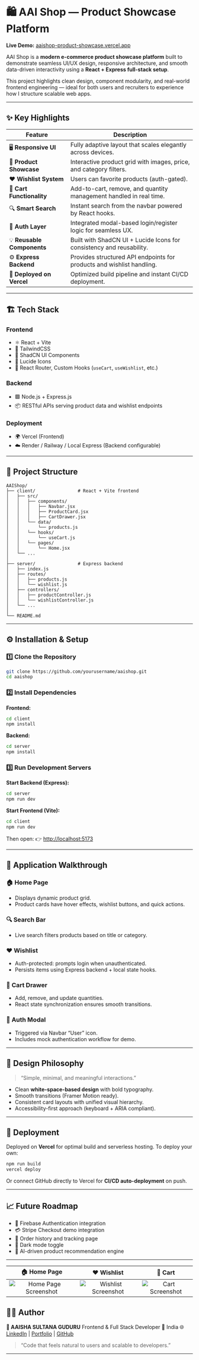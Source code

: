 
# 🛍️ AAI Shop — Product Showcase Platform

**Live Demo:** [aaishop-product-showcase.vercel.app](https://aaishop-product-showcase.vercel.app/)

AAI Shop is a **modern e-commerce product showcase platform** built to demonstrate seamless UI/UX design, responsive architecture, and smooth data-driven interactivity using a **React + Express full-stack setup**.

This project highlights clean design, component modularity, and real-world frontend engineering — ideal for both users and recruiters to experience how I structure scalable web apps.

---

## ✨ Key Highlights

| Feature                    | Description                                                           |
| -------------------------- | --------------------------------------------------------------------- |
| 🖥️ **Responsive UI**      | Fully adaptive layout that scales elegantly across devices.           |
| 🛒 **Product Showcase**    | Interactive product grid with images, price, and category filters.    |
| ❤️ **Wishlist System**     | Users can favorite products (auth-gated).                             |
| 🧾 **Cart Functionality**  | Add-to-cart, remove, and quantity management handled in real time.    |
| 🔍 **Smart Search**        | Instant search from the navbar powered by React hooks.                |
| 👤 **Auth Layer**          | Integrated modal-based login/register logic for seamless UX.          |
| 💡 **Reusable Components** | Built with ShadCN UI + Lucide Icons for consistency and reusability.  |
| ⚙️ **Express Backend**     | Provides structured API endpoints for products and wishlist handling. |
| 🚀 **Deployed on Vercel**  | Optimized build pipeline and instant CI/CD deployment.                |

---

## 🏗️ Tech Stack

### **Frontend**

* ⚛️ React + Vite
* 💨 TailwindCSS
* 🧩 ShadCN UI Components
* 🔔 Lucide Icons
* 🧠 React Router, Custom Hooks (`useCart`, `useWishlist`, etc.)

### **Backend**

* 🟩 Node.js + Express.js
* 📦 RESTful APIs serving product data and wishlist endpoints

### **Deployment**

* 🌍 Vercel (Frontend)
* ☁️ Render / Railway / Local Express (Backend configurable)

---

## 📁 Project Structure

```
AAIShop/
├── client/                # React + Vite frontend
│   ├── src/
│   │   ├── components/
│   │   │   ├── Navbar.jsx
│   │   │   ├── ProductCard.jsx
│   │   │   ├── CartDrawer.jsx
│   │   └── data/
│   │       └── products.js
│   │   └── hooks/
│   │       └── useCart.js
│   │   └── pages/
│   │       └── Home.jsx
│   └── ...
│
├── server/                # Express backend
│   ├── index.js
│   ├── routes/
│   │   ├── products.js
│   │   └── wishlist.js
│   ├── controllers/
│   │   ├── productController.js
│   │   └── wishlistController.js
│   └── ...
│
└── README.md
```

---

## ⚙️ Installation & Setup

### 1️⃣ Clone the Repository

```bash
git clone https://github.com/yourusername/aaishop.git
cd aaishop
```

### 2️⃣ Install Dependencies

**Frontend:**

```bash
cd client
npm install
```

**Backend:**

```bash
cd server
npm install
```

### 3️⃣ Run Development Servers

**Start Backend (Express):**

```bash
cd server
npm run dev
```

**Start Frontend (Vite):**

```bash
cd client
npm run dev
```

Then open:
👉 [http://localhost:5173](http://localhost:5173)

---

## 🧭 Application Walkthrough

### 🏠 **Home Page**

* Displays dynamic product grid.
* Product cards have hover effects, wishlist buttons, and quick actions.

### 🔍 **Search Bar**

* Live search filters products based on title or category.

### ❤️ **Wishlist**

* Auth-protected: prompts login when unauthenticated.
* Persists items using Express backend + local state hooks.

### 🛒 **Cart Drawer**

* Add, remove, and update quantities.
* React state synchronization ensures smooth transitions.

### 👤 **Auth Modal**

* Triggered via Navbar “User” icon.
* Includes mock authentication workflow for demo.

---

## 🎨 Design Philosophy

> “Simple, minimal, and meaningful interactions.”

* Clean **white-space-based design** with bold typography.
* Smooth transitions (Framer Motion ready).
* Consistent card layouts with unified visual hierarchy.
* Accessibility-first approach (keyboard + ARIA compliant).

---

## 🚀 Deployment

Deployed on **Vercel** for optimal build and serverless hosting.
To deploy your own:

```bash
npm run build
vercel deploy
```

Or connect GitHub directly to Vercel for **CI/CD auto-deployment** on push.

---

## 📈 Future Roadmap

* 🔐 Firebase Authentication integration
* 💳 Stripe Checkout demo integration
* 🧾 Order history and tracking page
* 🌙 Dark mode toggle
* 🧠 AI-driven product recommendation engine

---

|                                               🏠 Home Page                                               |                                               ❤️ Wishlist                                               |                                               🛒 Cart                                               |
| :------------------------------------------------------------------------------------------------------: | :-----------------------------------------------------------------------------------------------------: | :-------------------------------------------------------------------------------------------------: |
| ![Home Page Screenshot](https://github.com/user-attachments/assets/d81f78d3-18b9-4b19-a6b8-b37859be24dc) | ![Wishlist Screenshot](https://github.com/user-attachments/assets/d3a6d3a5-8bd6-43cd-8f58-c2f31f825bf6) | ![Cart Screenshot](https://github.com/user-attachments/assets/0c06d503-5b92-4d13-a4a1-2c50db0d0042) |


## 🧑‍💻 Author

**👋 AAISHA SULTANA GUDURU**
Frontend & Full Stack Developer
📍 India
🌐 [LinkedIn](https://www.linkedin.com/in/aaisha-sultana-guduru-877b21302/) | [Portfolio](https://aaisha-portfolio-coral.vercel.app/) | [GitHub](https://github.com/gitsish)

> “Code that feels natural to users and scalable to developers.”

---

